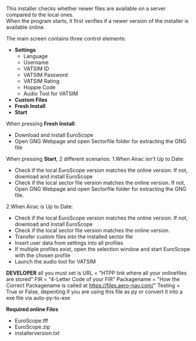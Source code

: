 This installer checks whether newer files are available on a server compared to the local ones.  
When the program starts, it first verifies if a newer version of the installer is available online.  

The main screen contains three control elements:  
- **Settings**  
  - Language  
  - Username  
  - VATSIM ID  
  - VATSIM Password  
  - VATSIM Rating  
  - Hoppie Code  
  - Audio Tool for VATSIM
- **Custom Files**  
- **Fresh Install**  
- **Start**  

When pressing **Fresh Install**:  
   - Download and install EuroScope  
   - Open GNG Webpage and open Sectorfile folder for extracting the GNG file 

When pressing **Start**, 2 different scenarios:
1.When Airac isn't Up to Date:
   - Check if the local EuroScope version matches the online version. If not, download and install EuroScope  
   - Check if the local sector file version matches the online version. If not, Open GNG Webpage and open Sectorfile folder for extracting the GNG file.  

2.When Airac is Up to Date:
   - Check if the local EuroScope version matches the online version. If not, download and install EuroScope  
   - Check if the local sector file version matches the online version.
   - Transfer custom files into the installed sector file  
   - Insert user data from settings into all profiles  
   - If multiple profiles exist, open the selection window and start EuroScope with the chosen profile  
   - Launch the audio tool for VATSIM  


**DEVELOPER**
all you must set is 
URL = "HTPP link where all your onlinefiles are stored"
FIR = "4-Letter Code of your FIR"
Packagename = "How the Correct Packagename is called at https://files.aero-nav.com/"
Testing = True or False, depenting if you are using this file as py or convert it into a exe file via auto-py-to-exe

**Required online Files**
- EuroScope.tff
- EuroScope.zip
- installerversion.txt

